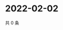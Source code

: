 # 2022-02-02

共 0 条

<!-- BEGIN WEIBO -->
<!-- 最后更新时间 Wed Feb 02 2022 08:21:10 GMT+0800 (China Standard Time) -->

<!-- END WEIBO -->

